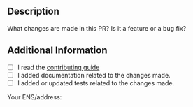 ## Description

What changes are made in this PR? Is it a feature or a bug fix?

## Additional Information

- [ ] I read the [contributing guide](https://alpha.wagmi.sh/dev/contributing)
- [ ] I added documentation related to the changes made.
- [ ] I added or updated tests related to the changes made.

Your ENS/address:
